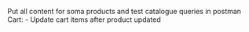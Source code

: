 Put all content for soma products and test catalogue queries in postman
Cart:
    - Update cart items after product updated